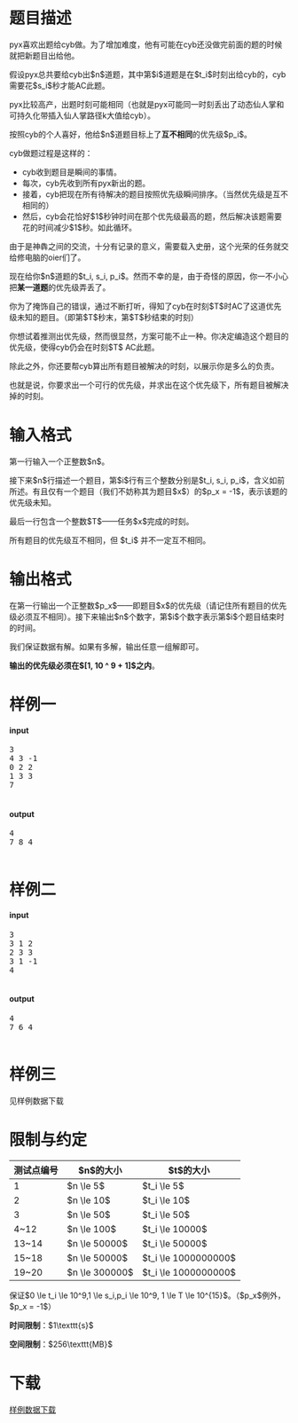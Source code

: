 # 题目描述

<p>pyx喜欢出题给cyb做。为了增加难度，他有可能在cyb还没做完前面的题的时候就把新题目出给他。</p>
<p>假设pyx总共要给cyb出$n$道题，其中第$i$道题是在$t_i$时刻出给cyb的，cyb需要花$s_i$秒才能AC此题。</p>
<p>pyx比较高产，出题时刻可能相同（也就是pyx可能同一时刻丢出了动态仙人掌和可持久化带插入仙人掌路径k大值给cyb）。</p>
<p>按照cyb的个人喜好，他给$n$道题目标上了<strong>互不相同</strong>的优先级$p_i$。</p>
<p>cyb做题过程是这样的：</p>
<ul><li>cyb收到题目是瞬间的事情。</li>
<li>每次，cyb先收到所有pyx新出的题。</li>
<li>接着，cyb把现在所有待解决的题目按照优先级瞬间排序。（当然优先级是互不相同的）</li>
<li>然后，cyb会花恰好$1$秒钟时间在那个优先级最高的题，然后解决该题需要花的时间减少$1$秒。如此循环。</li>
</ul><p>由于是神犇之间的交流，十分有记录的意义，需要载入史册，这个光荣的任务就交给修电脑的oier们了。</p>
<p>现在给你$n$道题的$t_i, s_i, p_i$。然而不幸的是，由于奇怪的原因，你一不小心把<strong>某一道题</strong>的优先级弄丢了。</p>
<p>你为了掩饰自己的错误，通过不断打听，得知了cyb在时刻$T$时AC了这道优先级未知的题目。（即第$T$秒末，第$T$秒结束的时刻）</p>
<p>你想试着推测出优先级，然而很显然，方案可能不止一种。你决定编造这个题目的优先级，使得cyb仍会在时刻$T$ AC此题。</p>
<p>除此之外，你还要帮cyb算出所有题目被解决的时刻，以展示你是多么的负责。</p>
<p>也就是说，你要求出一个可行的优先级，并求出在这个优先级下，所有题目被解决掉的时刻。</p>

# 输入格式


<p>第一行输入一个正整数$n$。</p>
<p>接下来$n$行描述一个题目，第$i$行有三个整数分别是$t_i, s_i, p_i$，含义如前所述。有且仅有一个题目（我们不妨称其为题目$x$）的$p_x = -1$，表示该题的优先级未知。</p>
<p>最后一行包含一个整数$T$——任务$x$完成的时刻。</p>
<p>所有题目的优先级互不相同，但 $t_i$ 并不一定互不相同。</p>

# 输出格式


<p>在第一行输出一个正整数$p_x$——即题目$x$的优先级（请记住所有题目的优先级必须互不相同）。接下来输出$n$个数字，第$i$个数字表示第$i$个题目结束时的时间。</p>
<p>我们保证数据有解。如果有多解，输出任意一组解即可。</p>
<p><strong>输出的优先级必须在$[1, 10 ^ 9 + 1]$之内</strong>。</p>

# 样例一


<h4>input</h4>
<pre>3
4 3 -1
0 2 2
1 3 3
7

</pre>

<h4>output</h4>
<pre>4
7 8 4

</pre>


# 样例二


<h4>input</h4>
<pre>3
3 1 2
2 3 3
3 1 -1
4

</pre>

<h4>output</h4>
<pre>4
7 6 4

</pre>


# 样例三


<p>见样例数据下载</p>

# 限制与约定


<div class="table-responsive">
<table class="table table-bordered table-text-center table-vertical-middle"><thead><tr><th>测试点编号</th>
<th>$n$的大小</th>
<th>$t$的大小</th>
</tr></thead><tbody><tr><td>1</td><td>$n \le 5$</td><td>$t_i \le 5$</td>
</tr><tr><td>2</td><td>$n \le 10$</td><td>$t_i \le 10$</td>
</tr><tr><td>3</td><td>$n \le 50$</td><td>$t_i \le 50$</td>
</tr><tr><td>4~12</td><td>$n \le 100$</td><td>$t_i \le 10000$</td>
</tr><tr><td>13~14</td><td>$n \le 50000$</td><td>$t_i \le 50000$</td>
</tr><tr><td>15~18</td><td>$n \le 50000$</td><td>$t_i \le 1000000000$</td>
</tr><tr><td>19~20</td><td>$n \le 300000$</td><td>$t_i \le 1000000000$</td>
</tr></tbody></table></div>

<p>保证$0 \le t_i \le 10^9,1 \le s_i,p_i \le 10^9, 1 \le T \le 10^{15}$。（$p_x$例外，$p_x = -1$）</p>
<p><strong>时间限制</strong>：$1\texttt{s}$</p>
<p><strong>空间限制</strong>：$256\texttt{MB}$</p>

# 下载


<p><a href="/download.php?type=problem&amp;id=10">样例数据下载</a></p>
